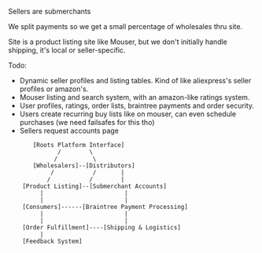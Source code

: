 Sellers are submerchants

We split payments so we get a small percentage of wholesales thru site.

Site is a product listing site like Mouser, but we don't initially handle shipping, it's local or seller-specific.

Todo: 
- Dynamic seller profiles and listing tables. Kind of like aliexpress's seller profiles or amazon's.
- Mouser listing and search system, with an amazon-like ratings system.
- User profiles, ratings, order lists, braintree payments and order security.
- Users create recurring buy lists like on mouser, can even schedule purchases (we need failsafes for this tho)
- Sellers request accounts page


```
       [Roots Platform Interface]
              /        \
             /          \
       [Wholesalers]--[Distributors]
            /           /       |
           /           /        |
    [Product Listing]--[Submerchant Accounts]
         |                       |
         |                       |
    [Consumers]------[Braintree Payment Processing]
         |                       |
         |                       |
    [Order Fulfillment]----[Shipping & Logistics]
         |
    [Feedback System]

```
